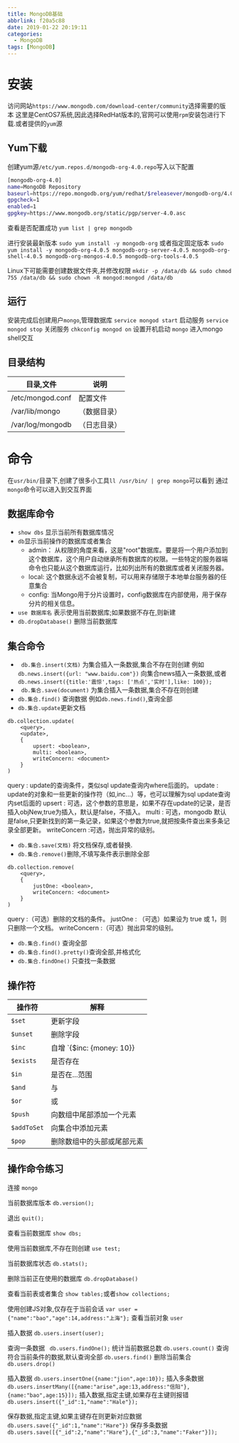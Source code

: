 ```yaml
---
title: MongoDB基础
abbrlink: f20a5c88
date: 2019-01-22 20:19:11
categories:
  - MongoDB
tags: [MongoDB]
---
```


# 安装
访问网站`https://www.mongodb.com/download-center/community`选择需要的版本
这里是CentOS7系统,因此选择RedHat版本的,官网可以使用`rpm`安装包进行下载.或者提供的`yum`源

## Yum下载
创建yum源`/etc/yum.repos.d/mongodb-org-4.0.repo`写入以下配置
``` bash
[mongodb-org-4.0]
name=MongoDB Repository
baseurl=https://repo.mongodb.org/yum/redhat/$releasever/mongodb-org/4.0/x86_64/
gpgcheck=1
enabled=1
gpgkey=https://www.mongodb.org/static/pgp/server-4.0.asc
```

查看是否配置成功
`yum list | grep mongodb`

进行安装最新版本
`sudo yum install -y mongodb-org`
或者指定固定版本
`sudo yum install -y mongodb-org-4.0.5 mongodb-org-server-4.0.5 mongodb-org-shell-4.0.5 mongodb-org-mongos-4.0.5 mongodb-org-tools-4.0.5`

Linux下可能需要创建数据文件夹,并修改权限
`mkdir -p /data/db && sudo chmod 755 /data/db && sudo chown -R mongod:mongod /data/db
`

## 运行
安装完成后创建用户`mongo`,管理数据库
`service mongod start` 启动服务
`service mongod stop` 关闭服务
 `chkconfig mongod on` 设置开机启动
 `mongo` 进入mongo shell交互


## 目录结构
| 目录,文件 | 说明 |
| --- | --- |
|/etc/mongod.conf | 配置文件|
|/var/lib/mongo | （数据目录）|
|/var/log/mongodb |（日志目录）|

# 命令
在`usr/bin/`目录下,创建了很多小工具`ll /usr/bin/ | grep mongo`可以看到
通过`mongo`命令可以进入到交互界面

## 数据库命令

- `show dbs` 显示当前所有数据库情况
- `db`显示当前操作的数据库或者集合
	- admin： 从权限的角度来看，这是"root"数据库。要是将一个用户添加到这个数据库，这个用户自动继承所有数据库的权限。一些特定的服务器端命令也只能从这个数据库运行，比如列出所有的数据库或者关闭服务器。
	- local: 这个数据永远不会被复制，可以用来存储限于本地单台服务器的任意集合
	- config: 当Mongo用于分片设置时，config数据库在内部使用，用于保存分片的相关信息。
- `use 数据库名` 表示使用当前数据库;如果数据不存在,则新建
- `db.dropDatabase()` 删除当前数据库

## 集合命令
- ` db.集合.insert(文档)`  为集合插入一条数据,集合不存在则创建
例如`db.news.insert({url: "www.baidu.com"})` 向集合news插入一条数据,或者
`db.news.insert({title:'震惊',tags: ['热点','实时'],like: 100});`
- ` db.集合.save(document)`  为集合插入一条数据,集合不存在则创建
- `db.集合.find()` 查询数据
例如`db.news.find()`,查询全部
- `db.集合.update`更新文档
```
db.collection.update(    
	<query>, 
	<update>, 
	{       
		upsert: <boolean>,   
		multi: <boolean>,  
		writeConcern: <document>
	}
)
```
query : update的查询条件，类似sql update查询内where后面的。
update : update的对象和一些更新的操作符（如$,$inc...）等，也可以理解为sql update查询内set后面的
upsert : 可选，这个参数的意思是，如果不存在update的记录，是否插入objNew,true为插入，默认是false，不插入。
multi : 可选，mongodb 默认是false,只更新找到的第一条记录，如果这个参数为true,就把按条件查出来多条记录全部更新。
writeConcern :可选，抛出异常的级别。
- `db.集合.save(文档)` 将文档保存,或者替换.
- `db.集合.remove()`删除,不填写条件表示删除全部 
```
db.collection.remove(     
	<query>,      
	{       
		justOne: <boolean>,
		writeConcern: <document> 
	} 
)
```
query :（可选）删除的文档的条件。
justOne : （可选）如果设为 true 或 1，则只删除一个文档。
writeConcern :（可选）抛出异常的级别。

- `db.集合.find()` 查询全部
- `db.集合.find().pretty()`查询全部,并格式化
- `db.集合.findOne()` 只查找一条数据

## 操作符
| 操作符 | 解释 |
| --- | --- |
|`$set`| 更新字段 |
|`$unset`| 删除字段 |
|`$inc` | 自增  `{$inc: {money: 10}} | 自减 {$inc: {money: -10}}` |
|`$exists` |  是否存在 |
|`$in` | 是否在...范围 |
|`$and`| 与 |
|`$or`| 或 |
|`$push` | 向数组中尾部添加一个元素|
|`$addToSet` | 向集合中添加元素 |
|`$pop` | 删除数组中的头部或尾部元素|

## 操作命令练习
连接
`mongo`

当前数据库版本
`db.version();`

退出
`quit();`

查看当前数据库
`show dbs;`

使用当前数据库,不存在则创建
`use test;`

当前数据库状态
`db.stats();`

删除当前正在使用的数据库
`db.dropDatabase()`

查看当前表或者集合
`show tables;`或者`show collections;`

使用创建JS对象,仅存在于当前会话
`var user = {"name":"bao","age":14,address:"上海"};`
查看当前对象
`user`

插入数据
`db.users.insert(user);`

查询一条数据
` db.users.findOne();`
统计当前数据总数
`db.users.count()`
查询符合当前条件的数据,默认查询全部
`db.users.find()`
删除当前集合
`db.users.drop()`

插入数据
`db.users.insertOne({name:"jion",age:10});`
插入多条数据
`db.users.insertMany([{name:"arise",age:13,address:"信阳"},{name:"bao",age:15}]);`
插入数据,指定主键,如果存在主键则报错
`db.users.insert({"_id":1,"name":"Hale"});`

保存数据,指定主键,如果主键存在则更新对应数据
`db.users.save({"_id":1,"name":"Hare"})`
保存多条数据
`db.users.save([{"_id":2,"name":"Hare"},{"_id":3,"name":"Faker"}]);`



